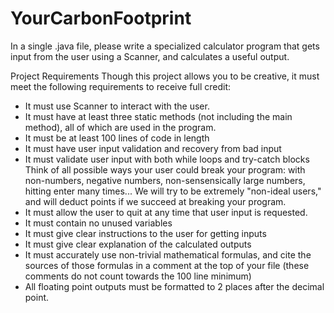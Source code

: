 # YourCarbonFootprint

In a single .java file, please write a specialized calculator program that gets input from the user using a Scanner, and calculates a useful output.

Project Requirements
Though this project allows you to be creative, it must meet the following requirements to receive full credit:

- It must use Scanner to interact with the user.
- It must have at least three static methods (not including the main method), all of which are used in the program.
- It must be at least 100 lines of code in length
- It must have user input validation and recovery from bad input
- It must validate user input with both while loops and try-catch blocks
Think of all possible ways your user could break your program: with non-numbers, negative numbers, non-sensensically large numbers, hitting enter many times... We will try to be extremely "non-ideal users," and will deduct points if we succeed at breaking your program.
- It must allow the user to quit at any time that user input is requested.
- It must contain no unused variables
- It must give clear instructions to the user for getting inputs
- It must give clear explanation of the calculated outputs
- It must accurately use non-trivial mathematical formulas, and cite the sources of those formulas in a comment at the top of your file (these comments do not count towards the 100 line minimum)
- All floating point outputs must be formatted to 2 places after the decimal point.
